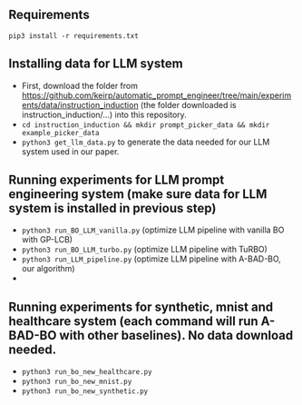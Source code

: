 ## Requirements
`pip3 install -r requirements.txt`

## Installing data for LLM system
- First, download the folder from https://github.com/keirp/automatic_prompt_engineer/tree/main/experiments/data/instruction_induction (the folder downloaded is instruction_induction/...) into this repository.
- `cd instruction_induction && mkdir prompt_picker_data && mkdir example_picker_data`
- `python3 get_llm_data.py` to generate the data needed for our LLM system used in our paper.

## Running experiments for LLM prompt engineering system (make sure data for LLM system is installed in previous step)
- `python3 run_BO_LLM_vanilla.py` (optimize LLM pipeline with vanilla BO with GP-LCB)
- `python3 run_BO_LLM_turbo.py` (optimize LLM pipeline with TuRBO)
- `python3 run_LLM_pipeline.py` (optimize LLM pipeline with A-BAD-BO, our algorithm)
- 
## Running experiments for synthetic, mnist and healthcare system (each command will run A-BAD-BO with other baselines). No data download needed.
- `python3 run_bo_new_healthcare.py`
- `python3 run_bo_new_mnist.py`
- `python3 run_bo_new_synthetic.py`
